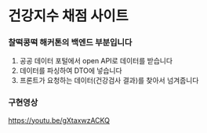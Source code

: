 # 건강지수 채점 사이트
### 찰떡콩떡 해커톤의 백엔드 부분입니다
1. 공공 데이터 포털에서 open API로 데이터를 받습니다
2. 데이터를 파싱하여 DTO에 넣습니다
3. 프론트가 요청하는 데이터(건강검사 결과)를 찾아서 넘겨줍니다
### 구현영상
https://youtu.be/gXtaxwzACKQ
